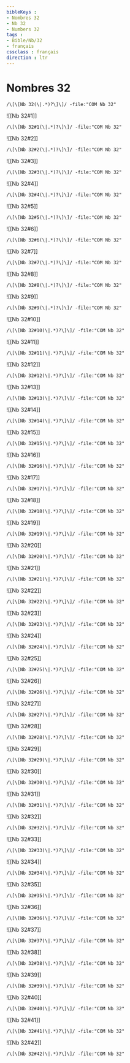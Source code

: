 ```yaml
---
bibleKeys : 
- Nombres 32
- Nb 32
- Numbers 32
tags : 
- Bible/Nb/32
- français
cssclass : français
direction : ltr
---
```


# Nombres 32

```query
/\[\[Nb 32(\|.*)?\]\]/ -file:"COM Nb 32"
```



![[Nb 32#1]]

```query
/\[\[Nb 32#1(\|.*)?\]\]/ -file:"COM Nb 32"
```

![[Nb 32#2]]

```query
/\[\[Nb 32#2(\|.*)?\]\]/ -file:"COM Nb 32"
```

![[Nb 32#3]]

```query
/\[\[Nb 32#3(\|.*)?\]\]/ -file:"COM Nb 32"
```

![[Nb 32#4]]

```query
/\[\[Nb 32#4(\|.*)?\]\]/ -file:"COM Nb 32"
```

![[Nb 32#5]]

```query
/\[\[Nb 32#5(\|.*)?\]\]/ -file:"COM Nb 32"
```

![[Nb 32#6]]

```query
/\[\[Nb 32#6(\|.*)?\]\]/ -file:"COM Nb 32"
```

![[Nb 32#7]]

```query
/\[\[Nb 32#7(\|.*)?\]\]/ -file:"COM Nb 32"
```

![[Nb 32#8]]

```query
/\[\[Nb 32#8(\|.*)?\]\]/ -file:"COM Nb 32"
```

![[Nb 32#9]]

```query
/\[\[Nb 32#9(\|.*)?\]\]/ -file:"COM Nb 32"
```

![[Nb 32#10]]

```query
/\[\[Nb 32#10(\|.*)?\]\]/ -file:"COM Nb 32"
```

![[Nb 32#11]]

```query
/\[\[Nb 32#11(\|.*)?\]\]/ -file:"COM Nb 32"
```

![[Nb 32#12]]

```query
/\[\[Nb 32#12(\|.*)?\]\]/ -file:"COM Nb 32"
```

![[Nb 32#13]]

```query
/\[\[Nb 32#13(\|.*)?\]\]/ -file:"COM Nb 32"
```

![[Nb 32#14]]

```query
/\[\[Nb 32#14(\|.*)?\]\]/ -file:"COM Nb 32"
```

![[Nb 32#15]]

```query
/\[\[Nb 32#15(\|.*)?\]\]/ -file:"COM Nb 32"
```

![[Nb 32#16]]

```query
/\[\[Nb 32#16(\|.*)?\]\]/ -file:"COM Nb 32"
```

![[Nb 32#17]]

```query
/\[\[Nb 32#17(\|.*)?\]\]/ -file:"COM Nb 32"
```

![[Nb 32#18]]

```query
/\[\[Nb 32#18(\|.*)?\]\]/ -file:"COM Nb 32"
```

![[Nb 32#19]]

```query
/\[\[Nb 32#19(\|.*)?\]\]/ -file:"COM Nb 32"
```

![[Nb 32#20]]

```query
/\[\[Nb 32#20(\|.*)?\]\]/ -file:"COM Nb 32"
```

![[Nb 32#21]]

```query
/\[\[Nb 32#21(\|.*)?\]\]/ -file:"COM Nb 32"
```

![[Nb 32#22]]

```query
/\[\[Nb 32#22(\|.*)?\]\]/ -file:"COM Nb 32"
```

![[Nb 32#23]]

```query
/\[\[Nb 32#23(\|.*)?\]\]/ -file:"COM Nb 32"
```

![[Nb 32#24]]

```query
/\[\[Nb 32#24(\|.*)?\]\]/ -file:"COM Nb 32"
```

![[Nb 32#25]]

```query
/\[\[Nb 32#25(\|.*)?\]\]/ -file:"COM Nb 32"
```

![[Nb 32#26]]

```query
/\[\[Nb 32#26(\|.*)?\]\]/ -file:"COM Nb 32"
```

![[Nb 32#27]]

```query
/\[\[Nb 32#27(\|.*)?\]\]/ -file:"COM Nb 32"
```

![[Nb 32#28]]

```query
/\[\[Nb 32#28(\|.*)?\]\]/ -file:"COM Nb 32"
```

![[Nb 32#29]]

```query
/\[\[Nb 32#29(\|.*)?\]\]/ -file:"COM Nb 32"
```

![[Nb 32#30]]

```query
/\[\[Nb 32#30(\|.*)?\]\]/ -file:"COM Nb 32"
```

![[Nb 32#31]]

```query
/\[\[Nb 32#31(\|.*)?\]\]/ -file:"COM Nb 32"
```

![[Nb 32#32]]

```query
/\[\[Nb 32#32(\|.*)?\]\]/ -file:"COM Nb 32"
```

![[Nb 32#33]]

```query
/\[\[Nb 32#33(\|.*)?\]\]/ -file:"COM Nb 32"
```

![[Nb 32#34]]

```query
/\[\[Nb 32#34(\|.*)?\]\]/ -file:"COM Nb 32"
```

![[Nb 32#35]]

```query
/\[\[Nb 32#35(\|.*)?\]\]/ -file:"COM Nb 32"
```

![[Nb 32#36]]

```query
/\[\[Nb 32#36(\|.*)?\]\]/ -file:"COM Nb 32"
```

![[Nb 32#37]]

```query
/\[\[Nb 32#37(\|.*)?\]\]/ -file:"COM Nb 32"
```

![[Nb 32#38]]

```query
/\[\[Nb 32#38(\|.*)?\]\]/ -file:"COM Nb 32"
```

![[Nb 32#39]]

```query
/\[\[Nb 32#39(\|.*)?\]\]/ -file:"COM Nb 32"
```

![[Nb 32#40]]

```query
/\[\[Nb 32#40(\|.*)?\]\]/ -file:"COM Nb 32"
```

![[Nb 32#41]]

```query
/\[\[Nb 32#41(\|.*)?\]\]/ -file:"COM Nb 32"
```

![[Nb 32#42]]

```query
/\[\[Nb 32#42(\|.*)?\]\]/ -file:"COM Nb 32"
```

